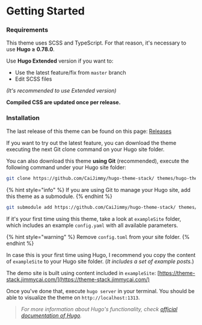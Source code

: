 # Getting Started

### Requirements

This theme uses SCSS and TypeScript. For that reason, it's necessary to use **Hugo ≥ 0.78.0**.

Use **Hugo Extended** version if you want to:

* Use the latest feature/fix from `master` branch
* Edit SCSS files

_\(It's recommended to use Extended version\)_

**Compiled CSS are updated once per release.**

### Installation

The last release of this theme can be found on this page: [Releases](https://github.com/CaiJimmy/hugo-theme-stack/releases)

If you want to try out the latest feature, you can download the theme executing the next Git clone command on your Hugo site folder.

You can also download this theme **using Git** \(recommended\), execute the following command under your Hugo site folder:

```bash
git clone https://github.com/CaiJimmy/hugo-theme-stack/ themes/hugo-theme-stack
```

{% hint style="info" %}
If you are using Git to manage your Hugo site, add this theme as a submodule.
{% endhint %}

```bash
git submodule add https://github.com/CaiJimmy/hugo-theme-stack/ themes/hugo-theme-stack
```

If it's your first time using this theme, take a look at `exampleSite` folder, which includes an example `config.yaml` with all available parameters.

{% hint style="warning" %}
Remove `config.toml` from your site folder.
{% endhint %}

In case this is your first time using Hugo, I recommend you copy the content of `exampleSite` to your Hugo site folder. \(_It includes a set of example posts._\)

The demo site is built using content included in `exampleSite`: [https://theme-stack.jimmycai.com/](https://theme-stack.jimmycai.com/)

Once you've done that, execute `hugo server` in your terminal. You should be able to visualize the theme on `http://localhost:1313`.

> _For more information about Hugo's functionality, check_ [_official documentation of Hugo_](https://gohugo.io/documentation/)_._


